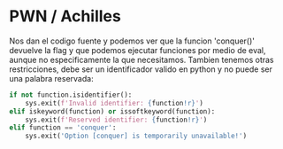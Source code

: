 # PWN / Achilles

Nos dan el codigo fuente y podemos ver que la funcion 'conquer()' devuelve la flag y que podemos ejecutar funciones por medio de eval, aunque no especificamente la que necesitamos. Tambien tenemos otras restricciones, debe ser un identificador valido en python y no puede ser una palabra reservada:
        
``` python
if not function.isidentifier():
    sys.exit(f'Invalid identifier: {function!r}')
elif iskeyword(function) or issoftkeyword(function):
    sys.exit(f'Reserved identifier: {function!r}')
elif function == 'conquer':
    sys.exit('Option [conquer] is temporarily unavailable!')
```

